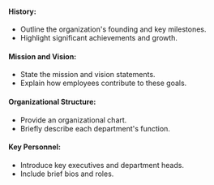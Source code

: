 #### History:

- Outline the organization's founding and key milestones.
- Highlight significant achievements and growth.

#### Mission and Vision:

- State the mission and vision statements.
- Explain how employees contribute to these goals.

#### Organizational Structure:

- Provide an organizational chart.
- Briefly describe each department's function.

#### Key Personnel:

- Introduce key executives and department heads.
- Include brief bios and roles.
